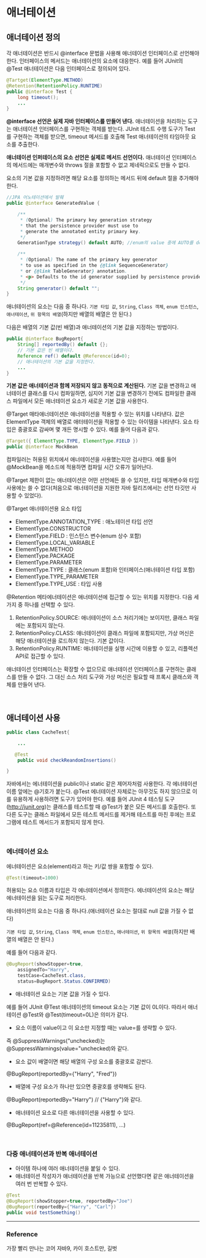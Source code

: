 # 애너테이션

## 애너테이션 정의

각 애너테이션은 반드시 @interface 문법을 사용해 애너테이션 인터페이스로 선언해야 한다. 인터페이스의 메서드는 애너테이션의 요소에 대응한다. 예를 들어 JUnit의 @Test 애너테이션은 다음 인터페이스로 정의되어 있다.

```java
@Tartget(ElementType.METHOD)
@Retention(RetentionPolicy.RUNTIME)
public @interface Test {
    long timeout();
    ...
}
```

**@interface 선언은 실제 자바 인터페이스를 만들어 낸다.** 애너테이션을 처리하는 도구는 애너테이션 인터페이스를 구현하는 객체를 받는다. JUnit 테스트 수행 도구가 Test를 구현하는 객체를 받으면, timeout 메서드를 호출해 Test 애너테이션의 타임아웃 요소를 추출한다.

**애너테이션 인퍼테이스의 요소 선언은 실제로 메서드 선언이다.** 애너테이션 인터페이스의 메서드에는 매개변수와 throws 절을 포함할 수 없고 제네릭으로도 만들 수 없다.

요소의 기본 값을 지정하려면 해당 요소를 정의하는 메서드 뒤에 default 절을 추가해야 한다.

```java
//JPA 어노테이션에서 발췌
public @interface GeneratedValue {

    /**
     * (Optional) The primary key generation strategy
     * that the persistence provider must use to
     * generate the annotated entity primary key.
     */
    GenerationType strategy() default AUTO; //enum의 value 중에 AUTO를 default 값으로

    /**
     * (Optional) The name of the primary key generator
     * to use as specified in the {@link SequenceGenerator} 
     * or {@link TableGenerator} annotation.
     * <p> Defaults to the id generator supplied by persistence provider.
     */
    String generator() default "";
}
```

애너테이션의 요소는 다음 중 하나다. `기본 타입 값`, `String`, `Class 객체`, `enum 인스턴스`, `애너테이션`, `위 항목의 배열`(하지만 배열의 배열은 안 된다.)

다음은 배열의 기본 값(빈 배열)과 애너테이션의 기본 값을 지정하는 방법이다.

```java
public @interface BugReport{
    String[] reportedBy() default {};
    // 기본 값은 빈 배열이다.
    Reference ref() default @Reference(id=0);
    // 애너테이션의 기본 값을 지정한다.
    ...
}
```

**기본 값은 애너테이션과 함께 저장되지 않고 동적으로 계산된다.** 기본 값을 변경하고 애너테이션 클래스를 다시 컴파일하면, 심지어 기본 값을 변경하기 전에도 컴파일한 클래스 파일에서 모든 애너테이션 요소가 새로운 기본 값을 사용한다.

@Target 매타애너테이션은 애너테이션을 적용할 수 있는 위치를 나타낸다. 값은 ElementType 객체의 배열로 애터테이션을 적용할 수 있는 아이템을 나타낸다. 요소 타입은 중괄호로 감싸며 몇 개든 명시할 수 있다. 예를 들어 다음과 같다.

```java
@Target({ ElementType.TYPE, ElementType.FIELD })
public @interface MockBean
```

컴파일러는 허용된 위치에서 애너테이션을 사용했는지만 검사한다. 예를 들어 @MockBean을 메소드에 적용하면 컴파일 시간 오류가 일어난다.

@Target 제한이 없는 애너테이션은 어떤 선언에든 쓸 수 있지만, 타입 매개변수와 타입 사용에는 쓸 수 없다(처음으로 애너테이션을 지원한 자바 릴리즈에서는 선언 타깃만 사용할 수 있었다).

@Target 애너테이션용 요소 타입

- ElementType.ANNOTATION_TYPE : 애노테이션 타입 선언
- ElementType.CONSTRUCTOR
- ElementType.FIELD : 인스턴스 변수(enum 상수 포함)
- ElementType.LOCAL_VARIABLE
- ElementType.METHOD
- ElementType.PACKAGE
- ElementType.PARAMETER
- ElementType.TYPE : 클래스(enum 포함)와 인터페이스(애너테이션 타입 포함)
- ElementType.TYPE_PARAMETER
- ElementType.TYPE_USE : 타입 사용

@Retention 메타에너테이션은 애너테이션에 접근할 수 있는 위치를 지정한다. 다음 세 가지 중 하나를 선택할 수 있다.

1. RetentionPolicy.SOURCE: 애너테이션이 소스 처리기에는 보이지만, 클래스 파일에는 포함되지 않는다.
2. RetentionPolicy.CLASS: 애너테이션이 클래스 파일에 포함되지만, 가상 머신은 해당 애너테이션을 로드하지 않는다. 기본 값이다.
3. RetentionPolicy.RUNTIME: 애너테이션을 실행 시간에 이용할 수 있고, 리플렉션 API로 접근할 수 있다.

애너테이션 인터페이스는 확장할 수 없으므로 애너테이션 인터페이스를 구현하는 클래스를 만들 수 없다. 그 대신 소스 처리 도구와 가상 머신은 필요할 때 프록시 클래스와 객체를 만들어 낸다.

<br>

## 애너테이션 사용

```java
public class CacheTest{

    ...

   @Test
    public void checkReandomInsertions()

}
```

 자바에서는 에너테이션을 public이나 static 같은 제어자처럼 사용한다. 각 에너테이션 이름 앞에는 @기호가 붙는다. @Test 에너테이션 자체로는 아무것도 하지 않으므로 이를 유용하게 사용하려면 도구가 있어야 한다. 예를 들어 JUnit 4 테스팅 도구(http://junit.org)는 클래스를 테스트할 때 @Test가 붙은 모든 메서드를 호출한다. 또 다른 도구는 클래스 파일에서 모든 테스트 메서드를 제거해 테스트를 마친 후에는 프로그램에 테스트 메서드가 포함되지 않게 한다.

<br>

### 에너테이션 요소

에너테이션은 요소(element)라고 하는 키/값 쌍을 포함할 수 있다.

```java
@Test(timeout=1000)
```

허용되는 요소 이름과 타입은 각 에너테이션에서 정의한다. 에너테이션의 요소는 해당 에너테이션을 읽는 도구로 처리한다.

애너테이션의 요소는 다음 중 하나다.(애너테이션 요소는 절대로 null 값을 가질 수 없다)

`기본 타입 값`, `String`, `Class 객체`, `enum 인스턴스`, `애너테이션`, `위 항목의 배열`(하지만 배열의 배열은 안 된다.)

예를 들어 다음과 같다.

```java
@BugReport(showStopper=true,
    assignedTo="Harry",
    testCase=CacheTest.class,
    status=BugReport.Status.CONFIRMED)
```

- 애너테이션 요소는 기본 값을 가질 수 있다.

예를 들어 JUnit @Test 애너테이션의 timeout 요소는 기본 값이 0L이다. 따라서 애너테이션 @Test와 @Test(timeout=0L)은 의미가 같다.

- 요소 이름이 value이고 이 요소만 지정할 때는 value=를 생략할 수 있다.

즉 @SuppressWarnings("unchecked)는 @SuppressWarnings(value="unchecked)와 같다.

- 요소 값이 배열이면 해당 배열의 구성 요소를 중괄호로 감싼다.

@BugReport(reportedBy={"Harry", "Fred"})

- 배열에 구성 요소가 하나만 있으면 중괄호를 생략해도 된다.

@BugReport(reportedBy="Harry") // {"Harry"}와 같다.

- 애너테이션 요소로 다른 애너테이션을 사용할 수 있다.

@BugReport(ref=@Reference(id=11235811), ...)

<br>

### 다중 애너테이션과 반복 애너테이션

- 아이템 하나에 여러 애너테이션을 붙일 수 있다.
- 애너테이션 작성자가 애너테이션을 반복 가능으로 선언했다면 같은 애너테이션을 여러 번 반복할 수 있다.

```java
@Test
@BugReport(showStopper=true, reportedBy="Joe")
@BugReport(reportedBy={"Harry", "Carl"})
public void testSomething()
```

---

### Reference

가장 빨리 만나는 코어 자바9, 카이 호스트만, 길벗
